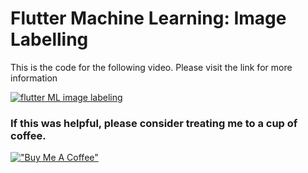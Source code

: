 # Flutter Machine Learning: Image Labelling

This is the code for the following video. Please visit the link for more information

[![flutter ML image labeling](http://img.youtube.com/vi/CpnzqcWFkhs/0.jpg)](http://www.youtube.com/watch?v=CpnzqcWFkhs "Flutter Machine Learning: Image Labelling
")


### If this was helpful, please consider treating me to a cup of coffee.

[!["Buy Me A Coffee"](https://www.buymeacoffee.com/assets/img/custom_images/orange_img.png)](https://www.buymeacoffee.com/dknowledge)
